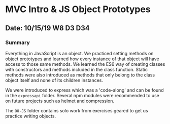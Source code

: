# MVC Intro & JS Object Prototypes

## Date: 10/15/19 W8 D3 D34

### Summary

Everything in JavaScript is an object. We practiced setting methods on object prototypes and learned how every instance of that object will have access to those same methods. We learned the ES6 way of creating classes with constructors and methods included in the class function. Static methods were also introduced as methods that only belong to the class object itself and none of its children instances.

We were introduced to express which was a 'code-along' and can be found in the `expressapi` folder. Several npm modules were recommended to use on future projects such as helmet and compression.

The `OO-JS` folder contains solo work from exercises geared to get us practice writing objects.
